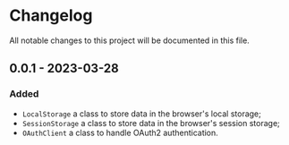 # Changelog

All notable changes to this project will be documented in this file.

## 0.0.1 - 2023-03-28

### Added

- `LocalStorage` a class to store data in the browser's local storage;
- `SessionStorage` a class to store data in the browser's session storage;
- `OAuthClient` a class to handle OAuth2 authentication.
